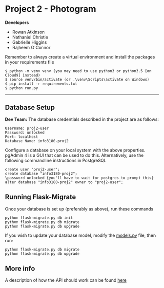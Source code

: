 # Project 2 - Photogram
**Developers**  
* Rowan Atkinson
* Nathaniel Christie
* Gabrielle Higgins
* Rajheem O'Connor

Remember to always create a virtual environment and install the packages in your requirements file

```
$ python -m venv venv (you may need to use python3 or python3.5 [on Cloud9] instead)
$ source venv/bin/activate (or .\venv\Scripts\activate on Windows)
$ pip install -r requirements.txt 
$ python run.py
```

---

## Database Setup

**Dev Team:** The database credentials described in the project are as follows:

```
Username: proj2-user
Password: unlocked
Port: localhost
Database Name: info3180-proj2
```

Configure a database on your local system with the above properties. pgAdmin 4 is a GUI that can
be used to do this. Alternatively, use the following commandline instructions in PostgreSQL

```
create user "proj2-user";
create database "info3180-proj2";
\password unlocked {you'll have to wait for postgres to prompt this}
alter database "info3180-proj2" owner to "proj2-user";
```

## Running Flask-Migrate
Once your database is set up (preferably as above), run these commands

```
python flask-migrate.py db init
python flask-migrate.py db migrate
python flask-migrate.py db upgrade
```

If you wish to update your database model, modify the [models.py](app\models.py) file, then run:

```
python flask-migrate.py db migrate
python flask-migrate.py db upgrade
```

## More info
A description of how the API should work can be found [here](https://photogram.docs.apiary.io/#)